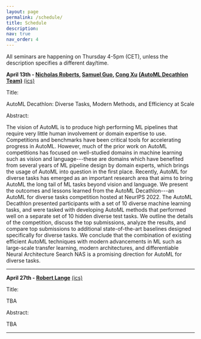 ```yaml
---
layout: page
permalink: /schedule/
title: Schedule
description: 
nav: true
nav_order: 4
---
```



All seminars are happening on Thursday 4-5pm (CET), unless the description specifies a different day/time.


**April 13th - [Nicholas Roberts](https://nick11roberts.science/), [Samuel Guo](https://scholar.google.com/citations?user=B8WA2XsAAAAJ), [Cong Xu](https://www.linkedin.com/in/samuel-guo-03570b148/) [(AutoML Decathlon Team)](https://www.cs.cmu.edu/~automl-decathlon-22/)** [(ics)](../assets/ics/automl_seminar_april_13.ics)


Title:

AutoML Decathlon: Diverse Tasks, Modern Methods, and Efficiency at Scale

Abstract:

The vision of AutoML is to produce high performing ML pipelines that require very little human involvement or domain expertise to use. Competitions and benchmarks have been critical tools for accelerating progress in AutoML. However, much of the prior work on AutoML competitions has focused on well-studied domains in machine learning such as vision and language---these are domains which have benefited from several years of ML pipeline design by domain experts, which brings the usage of AutoML into question in the first place. Recently, AutoML for diverse tasks has emerged as an important research area that aims to bring AutoML the long tail of ML tasks beyond vision and language. We present the outcomes and lessons learned from the AutoML Decathlon---an AutoML for diverse tasks competition hosted at NeurIPS 2022. The AutoML Decathlon presented participants with a set of 10 diverse machine learning tasks, and were tasked with developing AutoML methods that performed well on a separate set of 10 hidden diverse test tasks. We outline the details of the competition, discuss the top submissions, analyze the results, and compare top submissions to additional state-of-the-art baselines designed specifically for diverse tasks. We conclude that the combination of existing efficient AutoML techniques with modern advancements in ML such as large-scale transfer learning, modern architectures, and differentiable Neural Architecture Search NAS is a promising direction for AutoML for diverse tasks.


----------

**April 27th - [Robert Lange](https://roberttlange.github.io/)** [(ics)](../assets/ics/automl_seminar_april_27.ics)


Title:

TBA

Abstract:

TBA

----------


